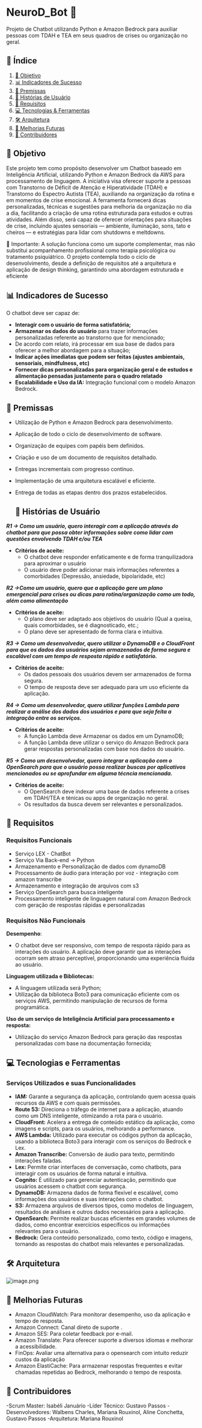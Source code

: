 # NeuroD_Bot 🤖
 Projeto de Chatbot utilizando Python e Amazon Bedrock para auxiliar pessoas com TDAH e TEA em seus quadros de crises ou organização no geral.

## 📌 Índice  

1. [🎯 Objetivo](#Objetivo)  
2. [📊 Indicadores de Sucesso](#Indicadores-de-Sucesso)  
3. [📜 Premissas](#Premissas)  
4. [📖 Histórias de Usuário](#Historias-de-Usuario) 
5.  [📑 Requisitos](#Requisitos)  
6. [💻 Tecnologias & Ferramentas](#Tecnologias-e-Ferramentas) 
7. [🛠️ Arquitetura](#Arquitetura)  
8. [📌 Melhorias Futuras](#Melhorias-Futuras)  
9. [👥 Contribuidores](#Contribuidores)  



## 🎯 Objetivo

Este projeto tem como propósito desenvolver um Chatbot baseado em Inteligência Artificial, utilizando Python e Amazon Bedrock da AWS para processamento de linguagem. 
A iniciativa visa oferecer suporte a pessoas com Transtorno de Déficit de Atenção e Hiperatividade (TDAH) e Transtorno do Espectro Autista (TEA), auxiliando na organização da rotina e em momentos de crise emocional.
A ferramenta fornecerá dicas personalizadas, técnicas e sugestões para melhoria da organização no dia a dia, facilitando a criação de uma rotina estruturada para estudos e outras atividades. Além disso, será capaz de oferecer orientações para situações de crise, incluindo ajustes sensoriais — ambiente, iluminação, sons, tato e cheiros — e estratégias para lidar com shutdowns e meltdowns.

📌 Importante: A solução funciona como um suporte complementar, mas não substitui acompanhamento profissional como terapia psicológica ou tratamento psiquiátrico.
O projeto contempla todo o ciclo de desenvolvimento, desde a definição de requisitos até a arquitetura e aplicação de design thinking, garantindo uma abordagem estruturada e eficiente

## 📊 Indicadores de Sucesso

O chatbot deve ser capaz de:

- **Interagir com o usuário de forma satisfatória;**
- **Armazenar os dados do usuário** para trazer informações personalizadas referente ao transtorno que for mencionado;
- De acordo com relato, irá processar em sua base de dados para oferecer a melhor abordagem para a situação;
- **Indicar ações imediatas que podem ser feitas (ajustes ambientais, sensoriais, mindfulness, etc)**
- **Fornecer dicas personalizadas para organização geral e de estudos e alimentação pensadas justamente para o quadro relatado**
- **Escalabilidade e Uso da IA:** Integração funcional com o modelo Amazon Bedrock.

## 📜 Premissas

- Utilização de Python e Amazon Bedrock para desenvolvimento.
- Aplicação de todo o ciclo de desenvolvimento de software.
- Organização de equipes com papéis bem definidos.
- Criação e uso de um documento de requisitos detalhado.
- Entregas incrementais com progresso contínuo.
- Implementação de uma arquitetura escalável e eficiente.
- Entrega de todas as etapas dentro dos prazos estabelecidos.

  ## 📖 Histórias de Usuário

***R1 → Como um usuário, quero interagir com a aplicação através do chatbot para que possa obter informações sobre como lidar com questões envolvendo TDAH e/ou TEA***

- **Critérios de aceite:**
    - O chatbot deve responder enfaticamente e de forma tranquilizadora para aproximar o usuário
    - O usuário deve poder adicionar mais informações referentes a comorbidades (Depressão, ansiedade, bipolaridade, etc)

***R2 →Como um usuário, quero que a aplicação gere um plano emergencial para crises ou dicas para rotina/organização como um todo, além como alimentação***

- **Critérios de aceite:**
    - O plano deve ser adaptado aos objetivos do usuário (Qual a queixa, quais comorbidades, se é diagnosticado, etc.;
    - O plano deve ser apresentado de forma clara e intuitiva.
    

***R3 → Como um desenvolvedor, quero utilizar o DynamoDB e o CloudFront para que os dados dos usuários sejam armazenados de forma segura e escalável com um tempo de resposta rápido e satisfatório.***

- **Critérios de aceite:**
    - Os dados pessoais dos usuários devem ser armazenados de forma segura.
    - O tempo de resposta deve ser adequado para um uso eficiente da aplicação.

***R4 → Como um desenvolvedor, quero utilizar funções Lambda para realizar a análise dos dados dos usuários e para que seja feita a integração entre os serviços.***

- **Critérios de aceite:**
    - A função Lambda deve Armazenar os dados em um DynamoDB;
    - A  função Lambda deve utilizar o serviço do Amazon Bedrock para gerar respostas personalizadas com base nos dados do usuário.

***R5 → Como um desenvolvedor, quero integrar a aplicação com o OpenSearch para que o usuário possa realizar buscas por aplicativos mencionados ou se aprofundar em alguma técncia mencionada.***

- **Critérios de aceite:**
    - O OpenSearch deve indexar uma base de dados referente a crises em TDAH/TEA e ténicas ou apps de organização no geral.
    - Os resultados da busca devem ser relevantes e personalizados.


## 📑 Requisitos

### **Requisitos Funcionais**

- Serviço LEX - ChatBot
- Serviço Via Back-end → Python
- Armazenamento e Personalização de dados com dynamoDB
- Processamento de áudio para interação por voz - integração com amazon transcribe
- Armazenamento e integração de arquivos com s3
- Serviço OpenSearch para busca inteligente
- Processamento inteligente de linguagem natural com Amazon Bedrock com geração de respostas rápidas e personalizadas

### **Requisitos Não Funcionais**

**Desempenho**:

- O chatbot deve ser responsivo, com tempo de resposta rápido para as interações do usuário. A aplicação deve garantir que as interações ocorram sem atraso perceptível, proporcionando uma experiência fluida ao usuário.

**Linguagem utilizada e Bibliotecas:**

- A linguagem utilizada será Python;
- Utilização da biblioteca Boto3 para comunicação eficiente com os serviços AWS, permitindo manipulação de recursos de forma programática.

**Uso de um serviço de Inteligência Artificial para processamento e resposta:**

- Utilização do serviço Amazon Bedrock para geração das respostas personalizadas com base na documentação fornecida;


## 💻 Tecnologias e Ferramentas

### Serviços Utilizados e suas Funcionalidades

- **IAM:** Garante a segurança da aplicação, controlando quem acessa quais recursos da AWS e com quais permissões.
- **Route 53:** Direciona o tráfego de internet para a aplicação, atuando como um DNS inteligente, otimizando a rota para o usuário.
- **CloudFront:** Acelera a entrega de conteúdo estático da aplicação, como imagens e scripts, para os usuários, melhorando a performance.
- **AWS Lambda:** Utilizado para executar os códigos python da aplicação, usando a biblioteca Boto3 para interagir com os serviços do Bedrock e Lex.
- **Amazon Transcribe:** Conversão de áudio para texto, permitindo interações faladas.
- **Lex:** Permite criar interfaces de conversação, como chatbots, para interagir com os usuários de forma natural e intuitiva.
- **Cognito:** É utilizado para gerenciar autenticação, permitindo que usuários acessem o chatbot com segurança.
- **DynamoDB:** Armazena dados de forma flexível e escalável, como informações dos usuários e suas interações com o chatbot.
- **S3:** Armazena arquivos de diversos tipos, como modelos de linguagem, resultados de análises e outros dados necessários para a aplicação.
- **OpenSearch:** Permite realizar buscas eficientes em grandes volumes de dados, como encontrar exercícios específicos ou informações relevantes para o usuário.
- **Bedrock:** Gera conteúdo personalizado, como texto, código e imagens, tornando as respostas do chatbot mais relevantes e personalizadas.

## 🛠️ Arquitetura

![image.png](image.png)

## 📍 Melhorias Futuras

- Amazon CloudWatch: Para monitorar desempenho, uso da aplicação e tempo de resposta.
- Amazon Connect: Canal direto de suporte .
- Amazon SES: Para coletar feedback por e-mail.
- Amazon Translate: Para oferecer suporte a diversos idiomas e melhorar a acessibilidade.
- FinOps: Avaliar uma alternativa para o opensearch com intuito reduzir custos da aplicação
- Amazon ElastiCache: Para armazenar respostas frequentes e evitar chamadas repetidas ao Bedrock, melhorando o tempo de resposta.

## 👥 Contribuidores

-Scrum Master: Isabéli Januário
-Líder Técnico:  Gustavo Passos
-Desenvolvedores: Walbens Charles, Mariana Rouxinol, Aline Conchetta, Gustavo Passos
-Arquitetura: Mariana Rouxinol

